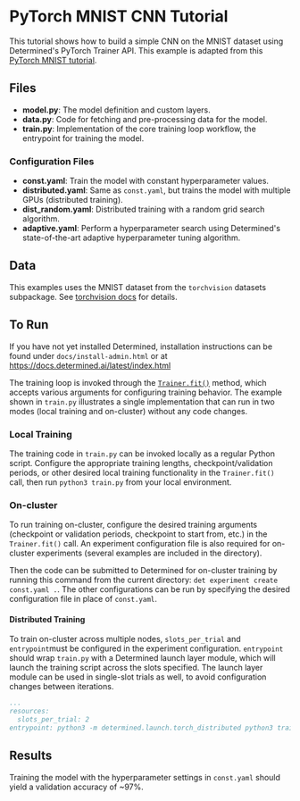 # PyTorch MNIST CNN Tutorial
This tutorial shows how to build a simple CNN on the MNIST dataset using
Determined's PyTorch Trainer API. This example is adapted from this [PyTorch MNIST
tutorial](https://github.com/pytorch/examples/tree/master/mnist).

## Files
* **model.py**: The model definition and custom layers.
* **data.py**: Code for fetching and pre-processing data for the model.
* **train.py**: Implementation of the core training loop workflow, the entrypoint for training the model.

### Configuration Files
* **const.yaml**: Train the model with constant hyperparameter values.
* **distributed.yaml**: Same as `const.yaml`, but trains the model with multiple GPUs (distributed training).
* **dist_random.yaml**: Distributed training with a random grid search algorithm.
* **adaptive.yaml**: Perform a hyperparameter search using Determined's state-of-the-art adaptive hyperparameter tuning algorithm.

## Data
This examples uses the MNIST dataset from the `torchvision` datasets subpackage. See 
[torchvision docs](https://pytorch.org/vision/main/generated/torchvision.datasets.MNIST.html#torchvision.datasets.MNIST) 
for details.

## To Run
If you have not yet installed Determined, installation instructions can be found
under `docs/install-admin.html` or at https://docs.determined.ai/latest/index.html

The training loop is invoked through the 
[`Trainer.fit()`](https://docs.determined.ai/latest/reference/training/api-pytorch-reference.html#determined.pytorch.Trainer.fit) 
method, which accepts various arguments for configuring training behavior. The example shown in `train.py` 
illustrates a single implementation that can run in two modes (local training and on-cluster) without
any code changes.

### Local Training
The training code in `train.py` can be invoked locally as a regular Python script. Configure the appropriate training 
lengths, checkpoint/validation periods, or other desired local training functionality in the `Trainer.fit()` call, 
then run `python3 train.py` from your local environment.

### On-cluster
To run training on-cluster, configure the desired training arguments (checkpoint or validation periods, 
checkpoint to start from, etc.) in the `Trainer.fit()` call. An experiment configuration file is also required 
for on-cluster experiments (several examples are included in the directory).

Then the code can be submitted to Determined for on-cluster training by running this command from the current directory:
`det experiment create const.yaml .`. The other configurations can be run by specifying the desired 
configuration file in place of `const.yaml`.

#### Distributed Training
To train on-cluster across multiple nodes, `slots_per_trial` and `entrypoint`must be configured in the experiment configuration. 
`entrypoint` should wrap `train.py` with a Determined launch layer module, which will launch the training script across 
the slots specified. The launch layer module can be used in single-slot trials as well, to avoid configuration changes 
between iterations.

```yaml
...
resources:
  slots_per_trial: 2
entrypoint: python3 -m determined.launch.torch_distributed python3 train.py
```

## Results
Training the model with the hyperparameter settings in `const.yaml` should yield
a validation accuracy of ~97%. 
